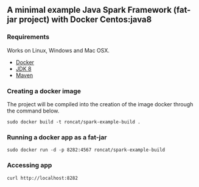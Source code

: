 ## A minimal example Java Spark Framework (fat-jar project) with Docker Centos:java8

### Requirements
Works on Linux, Windows and Mac OSX.
* [Docker](https://www.docker.com/)
* [JDK 8](http://www.oracle.com/technetwork/java/javase/downloads/jdk8-downloads-2133151.html) 
* [Maven](https://maven.apache.org/)

### Creating a docker image
The project will be compiled into the creation of the image docker through the command below.
```
sudo docker build -t roncat/spark-example-build .
```

### Running a docker app as a fat-jar
```
sudo docker run -d -p 8282:4567 roncat/spark-example-build
```

### Accessing app
```
curl http://localhost:8282
```

